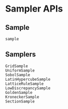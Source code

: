# Sampler APIs

## Sample

```@docs
sample
```

## Samplers

```@docs
GridSample
UniformSample
SobolSample
LatinHypercubeSample
LatticeRuleSample
LowDiscrepancySample
GoldenSample
KroneckerSample
SectionSample
```